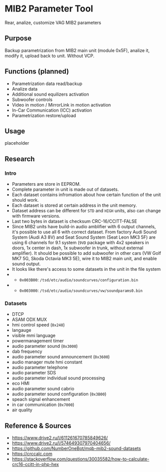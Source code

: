 # MIB2 Parameter Tool
Rear, analize, customize VAG MIB2 parameters

## Purpose ##
Backup parametrization from MIB2 main unit (module 0x5F), analize it, modify it, upload back to unit. Without VCP.

## Functions (planned) ##
* Parametrization data read/backup
* Analize data
* Additional sound equilizers activation
* Subwoofer controls
* Video in motion / MirrorLink in motion activation
* In-Car Communication (ICC) activation
* Parametrization restore/upload

## Usage ##
placeholder

## Research ##
### Intro ###
* Parameters are store in EEPROM.
* Complete parameter in unit is made out of datasets.
* Each dataset contains infromation about how certain function of the unit should work.
* Each dataset is stored at certain address in the unit memory.
* Dataset address can be different for `STD` and `HIGH` units, also can change with firmware versions.
* Last two bytes in dataset is checksum CRC-16/CCITT-FALSE
* Since MIB2 units have build-in audio amblifier with 6 output channels, it's possible to use all 6 with correct dataset. From factory Audi Sound System (Audi A3 8V) and Seat Sound System (Seat Leon MK3 5F) are using 6 channels for 9.1 system (`9VD` package with 4x2 speakers in doors, 1x center in dash, 1x subwoofer in trunk, without external amplifier). It should be possible to add subwoofer in other cars (VW Golf MK7 5G, Skoda Octavia MK3 5E), wire it to MIB2 main unit, and enable sound output.
* It looks like there's access to some datasets in the unit in the file system
* * `0x003B00`: `/tsd/etc/audio/soundcurves/configuration.bin`
* * `0x003000`: `/tsd/etc/audio/soundcurves/vw/soundparams0.bin`

### Datasets ###
* DTCP
* ASAM ODX MUX
* hmi control speed (`0x240`)
* langauge
* visible mmi language
* powermanagement timer
* audio parameter sound (`0x3000`)
* dab frequency
* audio parameter sound announcement (`0x3600`)
* audio manager mute hmi constant
* audio parameter telephone
* audio parameter SDS
* audio parameter individual sound processing
* eco HMI
* audio parameter sound cabrio
* audio parameter sound configuration (`0x3B00`)
* speach signal enhancement
* in car communication (`0x7000`)
* air quality

## Reference & Sources ##
* https://www.drive2.ru/l/611261670785849626/
* https://www.drive2.ru/l/574649307970404656/
* https://github.com/NumberOneBot/mqb-mib2-sound-datasets
* https://crccalc.com
* https://stackoverflow.com/questions/30035582/how-to-calculate-crc16-ccitt-in-php-hex
